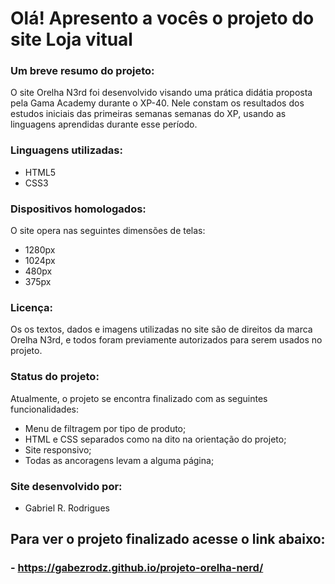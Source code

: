 # Olá! Apresento a vocês o projeto do site Loja vitual

### **Um breve resumo do projeto:** 
O site Orelha N3rd foi desenvolvido visando uma prática didátia proposta pela Gama Academy durante o XP-40. Nele constam os resultados dos estudos iniciais das primeiras semanas semanas do XP, usando as linguagens aprendidas durante esse período. 

### **Linguagens utilizadas:**
- HTML5
- CSS3

### **Dispositivos homologados:**
O site opera nas seguintes dimensões de telas:
- 1280px 
- 1024px
- 480px
- 375px

### **Licença**:
Os os textos, dados e imagens utilizadas no site são de direitos da marca Orelha N3rd, e todos foram previamente autorizados para serem usados no projeto.

### **Status do projeto**:
 Atualmente, o projeto se encontra finalizado com as seguintes funcionalidades:
- Menu de filtragem por tipo de produto;
- HTML e CSS separados como na dito na orientação do projeto;
- Site responsivo;
- Todas as ancoragens levam  a alguma página;

### **Site desenvolvido por:**
- Gabriel R. Rodrigues

## **Para ver o projeto finalizado acesse o link abaixo:**

### **- https://gabezrodz.github.io/projeto-orelha-nerd/**